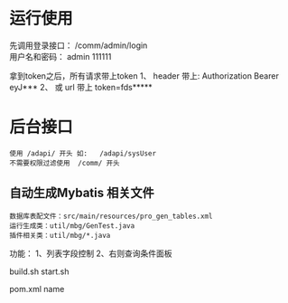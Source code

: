 # 运行使用
  先调用登录接口： /comm/admin/login   
  用户名和密码： admin 111111
  
  拿到token之后，所有请求带上token
  1、 header 带上: Authorization Bearer eyJ***
  2、 或 url 带上 token=fds*****
	
# 后台接口
	使用 /adapi/ 开头 如:   /adapi/sysUser
	不需要权限过滤使用  /comm/ 开头	
	
## 自动生成Mybatis 相关文件
	数据库表配文件：src/main/resources/pro_gen_tables.xml
	运行生成类：util/mbg/GenTest.java 
	插件相关类：util/mbg/*.java
	
		
功能：
1、列表字段控制
2、右则查询条件面板
	
	
	
build.sh 
start.sh
	
pom.xml name


	